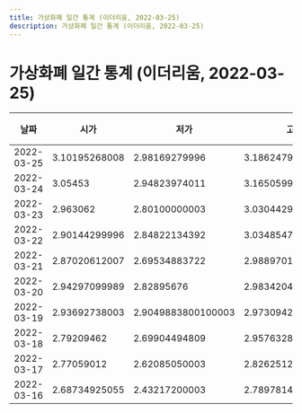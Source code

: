```yaml
---
title: 가상화폐 일간 통계 (이더리움, 2022-03-25)
description: 가상화폐 일간 통계 (이더리움, 2022-03-25)
---
```


가상화폐 일간 통계 (이더리움, 2022-03-25)
===

|날짜|시가|저가|고가|종가|비고|
|--|--|--|--|--|--|
|2022-03-25|3.10195268008|2.98169279996|3.1862479999400004|3.1295509996999997|    |
|2022-03-24|3.05453|2.94823974011|3.16505999997|2.96500000008|    |
|2022-03-23|2.963062|2.80100000003|3.0304429800399997|2.96746918003|    |
|2022-03-22|2.90144299996|2.84822134392|3.03485477178|3.005477|    |
|2022-03-21|2.87020612007|2.69534883722|2.98897010997|2.90627299997|    |
|2022-03-20|2.94297099989|2.82895676|2.98342049554|2.85380696002|    |
|2022-03-19|2.93692738003|2.9049883800100003|2.9730942199699997|2.94297099989|    |
|2022-03-18|2.79209462|2.69904494809|2.9576328800000002|2.94331158004|    |
|2022-03-17|2.77059012|2.62085050003|2.82625121999|2.82625121999|    |
|2022-03-16|2.68734925055|2.43217200003|2.7897814397799996|2.7577144199999997|    |

